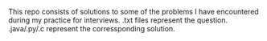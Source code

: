 This repo consists of solutions to some of the problems I have encountered during my practice for interviews. .txt files represent the question. .java/.py/.c represent the corressponding solution.